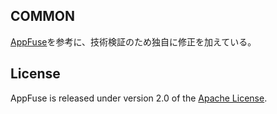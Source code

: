 ## COMMON
[AppFuse][]を参考に、技術検証のため独自に修正を加えている。

## License
AppFuse is released under version 2.0 of the [Apache License][].

[AppFuse]: http://appfuse.org
[Apache License]: http://www.apache.org/licenses/LICENSE-2.0
